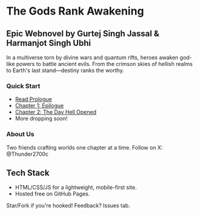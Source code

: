 # The Gods Rank Awakening

## Epic Webnovel by Gurtej Singh Jassal & Harmanjot Singh Ubhi

In a multiverse torn by divine wars and quantum rifts, heroes awaken god-like powers to battle ancient evils. From the crimson skies of hellish realms to Earth's last stand—destiny ranks the worthy.

### Quick Start
- [Read Prologue](chapters/1-prologue.html)
- [Chapter 1: Epilogue](chapters/2-epilogue-1.html)  <!-- Fix naming if needed -->
- [Chapter 2: The Day Hell Opened](chapters/3-the-day-hell-opened.html)
- More dropping soon!

### About Us
Two friends crafting worlds one chapter at a time. Follow on X: @Thunder2700c

## Tech Stack
- HTML/CSS/JS for a lightweight, mobile-first site.
- Hosted free on GitHub Pages.

Star/Fork if you're hooked! Feedback? Issues tab.
